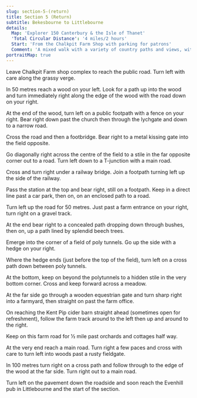 ```yaml
---
slug: section-5-(return)
title: Section 5 (Return)
subtitle: Bekesbourne to Littlebourne
details:
  Map: 'Explorer 150 Canterbury & the Isle of Thanet'
  'Total Circular Distance': '4 miles/2 hours'
  Start: 'From the Chalkpit Farm Shop with parking for patrons'
  Comment: 'A mixed walk with a variety of country paths and views, with hills and hollows, orchards and fields. Most of the walk is on farm drives and tracks. Bekesbourne Church is in a splendid setting.'
portraitMap: true
---
```

Leave Chalkpit Farm shop complex to reach the public road. Turn left with care along the grassy verge.

In 50 metres reach a wood on your left. Look for a path up into the wood and turn immediately right along the edge of the wood with the road down on your right.

At the end of the wood, turn left on a public footpath with a fence on your right. Bear right down past the church then through the lychgate and down to a narrow road.

Cross the road and then a footbridge. Bear right to a metal kissing gate into the field opposite.

Go diagonally right across the centre of the field to a stile in the far opposite corner out to a road. Turn left down to a T-junction with a main road.

Cross and turn right under a railway bridge. Join a footpath turning left up the side of the railway.

Pass the station at the top and bear right, still on a footpath. Keep in a direct line past a car park, then on, on an enclosed path to a road.

Turn left up the road for 50 metres. Just past a farm entrance on your right, turn right on a gravel track.

At the end bear right to a concealed path dropping down through bushes, then on, up a path lined by splendid beech trees.

Emerge into the corner of a field of poly tunnels. Go up the side with a hedge on your right.

Where the hedge ends (just before the top of the field), turn left on a cross path down between poly tunnels.

At the bottom, keep on beyond the polytunnels to a hidden stile in the very bottom corner. Cross and keep forward across a meadow.

At the far side go through a wooden equestrian gate and turn sharp right into a farmyard, then straight on past the farm office.

On reaching the Kent Pip cider barn straight ahead (sometimes open for refreshment), follow the farm track around to the left then up and around to the right.

Keep on this farm road for ½ mile past orchards and cottages half way.

At the very end reach a main road. Turn right a few paces and cross with care to turn left into woods past a rusty fieldgate.

In 100 metres turn right on a cross path and follow through to the edge of the wood at the far side. Turn right out to a main road.

Turn left on the pavement down the roadside and soon reach the Evenhill pub in Littlebourne and the start of the section.
